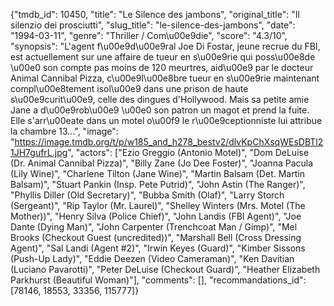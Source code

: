 {"tmdb_id": 10450, "title": "Le Silence des jambons", "original_title": "Il silenzio dei prosciutti", "slug_title": "le-silence-des-jambons", "date": "1994-03-11", "genre": "Thriller / Com\u00e9die", "score": "4.3/10", "synopsis": "L'agent f\u00e9d\u00e9ral Joe Di Fostar, jeune recrue du FBI, est actuellement sur une affaire de tueur en s\u00e9rie qui poss\u00e8de \u00e0 son compte pas moins de 120 meurtres, aid\u00e9 par le docteur Animal Cannibal Pizza, c\u00e9l\u00e8bre tueur en s\u00e9rie maintenant compl\u00e8tement isol\u00e9 dans une prison de haute s\u00e9curit\u00e9, celle des dingues d'Hollywood. Mais sa petite amie Jane a d\u00e9rob\u00e9 \u00e0 son patron un magot et prend la fuite. Elle s'arr\u00eate dans un motel o\u00f9 le r\u00e9ceptionniste lui attribue la chambre 13...", "image": "https://image.tmdb.org/t/p/w185_and_h278_bestv2/dlvKpChXsqWEsDBTl21JH7gufrL.jpg", "actors": ["Ezio Greggio (Antonio Motel)", "Dom DeLuise (Dr. Animal Cannibal Pizza)", "Billy Zane (Jo Dee Foster)", "Joanna Pacula (Lily Wine)", "Charlene Tilton (Jane Wine)", "Martin Balsam (Det. Martin Balsam)", "Stuart Pankin (Insp. Pete Putrid)", "John Astin (The Ranger)", "Phyllis Diller (Old Secretary)", "Bubba Smith (Olaf)", "Larry Storch (Sergeant)", "Rip Taylor (Mr. Laurel)", "Shelley Winters (Mrs. Motel (The Mother))", "Henry Silva (Police Chief)", "John Landis (FBI Agent)", "Joe Dante (Dying Man)", "John Carpenter (Trenchcoat Man / Gimp)", "Mel Brooks (Checkout Guest (uncredited))", "Marshall Bell (Cross Dressing Agent)", "Sal Landi (Agent #2)", "Irwin Keyes (Guard)", "Kimber Sissons (Push-Up Lady)", "Eddie Deezen (Video Cameraman)", "Ken Davitian (Luciano Pavarotti)", "Peter DeLuise (Checkout Guard)", "Heather Elizabeth Parkhurst (Beautiful Woman)"], "comments": [], "recommandations_id": [78146, 18553, 33356, 115777]}